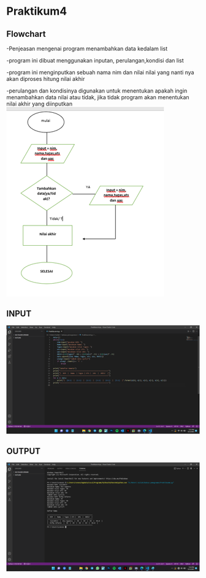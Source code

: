 # Praktikum4

## Flowchart
-Penjeasan mengenai program menambahkan data kedalam list

-program ini dibuat menggunakan inputan, perulangan,kondisi dan list

-program ini menginputkan sebuah nama nim dan nilai nilai yang nanti nya akan diproses hitung nilai akhir

-perulangan dan kondisinya digunakan untuk menentukan apakah ingin menambahkan data nilai atau tidak, jika tidak program akan menentukan nilai akhir yang diinputkan
 ![Gambar 1](screenshot/P2.png)

 ## INPUT
 ![Gambar 2](screenshot/P3.png)

 ## OUTPUT
 ![Gambar 3](screenshot/P4.png)
 
